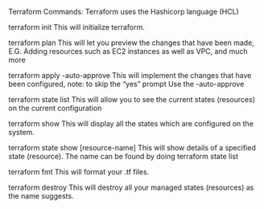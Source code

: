 Terraform Commands:
Terraform uses the Hashicorp language (HCL)

terraform init
This will initialize terraform.

terraform plan
This will let you preview the changes that have been made, E.G. Adding resources such as EC2 instances as well as VPC, and much more

terraform apply -auto-approve
This will implement the changes that have been configured, note: to skip the “yes” prompt Use the -auto-approve

terraform state list
This will allow you to see the current states (resources) on the current configuration 

terraform show
This will display all the states  which are configured on the system.

terraform state show [resource-name] 
This will show details of a specified state (resource). The name can be found by doing terraform state list

terraform fmt 
This will format your .tf files.

terraform destroy 
This will destroy all your managed states (resources) as the name suggests.

